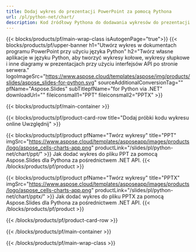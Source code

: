 ```yaml
---
title: Dodaj wykres do prezentacji PowerPoint za pomocą Pythona
url: /pl/python-net/chart/
description: Kod źródłowy Pythona do dodawania wykresów do prezentacji PowerPoint
---
```


{{< blocks/products/pf/main-wrap-class isAutogenPage="true">}}
{{< blocks/products/pf/upper-banner h1="Utwórz wykres w dokumentach programu PowerPoint przy użyciu języka Python" h2="Twórz własne aplikacje w języku Python, aby tworzyć wykresy kołowe, wykresy słupkowe i inne diagramy w prezentacjach przy użyciu interfejsów API po stronie serwera." logoImageSrc="https://www.aspose.cloud/templates/aspose/img/products/slides/aspose_slides-for-python.svg" sourceAdditionalConversionTag="" pfName="Aspose.Slides" subTitlepfName="for Python via .NET" downloadUrl="" fileiconsmall1="PPT" fileiconsmall2="PPTX" >}}

{{< blocks/products/pf/main-container >}}

{{< blocks/products/pf/product-card-row title="Dodaj próbki kodu wykresu online Uwzględnij" >}}

{{< blocks/products/pf/product pfName="Twórz wykresy" title="PPT" imgSrc="https://www.aspose.cloud/templates/asposeapp/images/products/logo/aspose_cells-charts-app.png" productLink="/slides/pl/python-net/chart/ppt/" >}}
Jak dodać wykres do pliku PPT za pomocą Aspose.Slides dla Pythona za pośrednictwem .NET API.
{{< /blocks/products/pf/product >}}

{{< blocks/products/pf/product pfName="Twórz wykresy" title="PPTX" imgSrc="https://www.aspose.cloud/templates/asposeapp/images/products/logo/aspose_cells-charts-app.png" productLink="/slides/pl/python-net/chart/pptx/" >}}
Jak dodać wykres do pliku PPTX za pomocą Aspose.Slides dla Pythona za pośrednictwem .NET API.
{{< /blocks/products/pf/product >}}



{{< /blocks/products/pf/product-card-row >}}

{{< /blocks/products/pf/main-container >}}
    
{{< /blocks/products/pf/main-wrap-class >}}